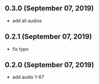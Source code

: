 ## 0.3.0 (September 07, 2019)
  - add all audios

## 0.2.1 (September 07, 2019)
  - fix typo

## 0.2.0 (September 07, 2019)
  - add audio 1-67

